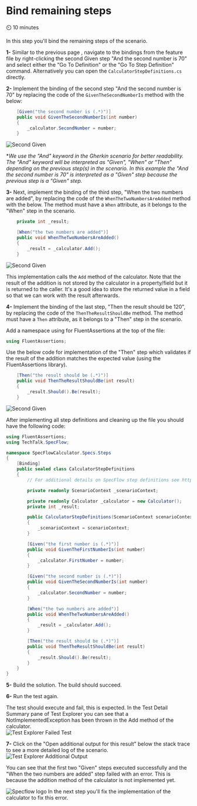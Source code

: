 Bind remaining steps
====================

⏲️ 10 minutes

In this step you'll bind the remaining steps of the scenario.

**1-** Similar to the previous page , navigate to the bindings from the feature file by right-clicking the second Given step "And the second number is 70" and select either the "Go To Definition" or the "Go To Step Definition" command. Alternatively you can open the `CalculatorStepDefinitions.cs` directly.

**2-** Implement the binding of the second step "And the second number is 70" by replacing the code of the `GivenTheSecondNumberIs` method with the below:

``` c#
    [Given("the second number is (.*)")]
    public void GivenTheSecondNumberIs(int number)
    {
        _calculator.SecondNumber = number;
    }
```

![Second Given](../_static/step7/second_step_code.png)

**We use the "And" keyword in the Gherkin scenario for better readability. The "And" keyword will be interpreted as "Given", "When" or "Then" depending on the previous step(s) in the scenario. In this example the "And the second number is 70" is interpreted as a "Given" step because the previous step is a "Given" step.*

**3-** Next, implement the binding of the third step, "When the two numbers are added", by replacing the code of the `WhenTheTwoNumbersAreAdded` method with the below. The method must have a `When` attribute, as it belongs to the "When" step in the scenario.

``` c#
    private int _result;

    [When("the two numbers are added")]
    public void WhenTheTwoNumbersAreAdded()
    {
        _result = _calculator.Add();
    }
```

![Second Given](../_static/step7/when_step_code.png)

This implementation calls the `Add` method of the calculator. Note that the result of the addition is not stored by the calculator in a property/field but it is returned  to the caller. It's a good idea to store the returned value in a field so that we can work with the result afterwards.

**4-** Implement the binding of the last step, "Then the result should be 120", by replacing the code of the `ThenTheResultShouldBe` method. The method must have a `Then` attribute, as it belongs to a "Then" step in the scenario.

Add a namespace using for FluentAssertions at the top of the file:

``` c#
using FluentAssertions;
```

Use the below code for implementation of the "Then" step which validates if the result of the addition matches the expected value (using the FluentAssertions library).

``` c#
    [Then("the result should be (.*)")]
    public void ThenTheResultShouldBe(int result)
    {
        _result.Should().Be(result);
    }
```
![Second Given](../_static/step7/then_step_code.png)

After implementing all step definitions and cleaning up the file you should have the following code:

``` c#
using FluentAssertions;
using TechTalk.SpecFlow;

namespace SpecFlowCalculator.Specs.Steps
{
    [Binding]
    public sealed class CalculatorStepDefinitions
    {
        // For additional details on SpecFlow step definitions see https://go.specflow.org/doc-stepdef

        private readonly ScenarioContext _scenarioContext;

        private readonly Calculator _calculator = new Calculator();
        private int _result;

        public CalculatorStepDefinitions(ScenarioContext scenarioContext)
        {
            _scenarioContext = scenarioContext;
        }

        [Given("the first number is (.*)")]
        public void GivenTheFirstNumberIs(int number)
        {
            _calculator.FirstNumber = number;
        }

        [Given("the second number is (.*)")]
        public void GivenTheSecondNumberIs(int number)
        {
            _calculator.SecondNumber = number;
        }

        [When("the two numbers are added")]
        public void WhenTheTwoNumbersAreAdded()
        {
            _result = _calculator.Add();
        }

        [Then("the result should be (.*)")]
        public void ThenTheResultShouldBe(int result)
        {
            _result.Should().Be(result);
        }
    }
}

```

**5-** Build the solution. The build should succeed.

**6-** Run the test again.

The test should execute and fail, this is expected. In the Test Detail Summary pane of Test Explorer you can see that a NotImplementedException has been thrown in the Add method of the calculator.  
![Test Explorer Failed Test](../_static/step7/test_explorer_failed_testv2.png)

**7-** Click on the "Open additional output for this result" below the stack trace to see a more detailed log of the scenario.  
![Test Explorer Additional Output](../_static/step7/test_explorer_additional_outputv2.png)

You can see that the first two "Given" steps executed successfully and the "When the two numbers are added" step failed with an error. This is because the addition method of the calculator is not implemented yet.

![Specflow logo](../_static/step1/specflow_logov2.png) In the next step you'll fix the implementation of the calculator to fix this error.
